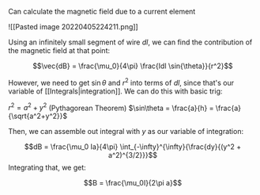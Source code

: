 Can calculate the magnetic field due to a current element

![[Pasted image 20220405224211.png]]

Using an infinitely small segment of wire $dl$, we can find the contribution of the magnetic field at that point:

$$\vec{dB} = \frac{\mu_0}{4\pi} \frac{Idl \sin{\theta}}{r^2}$$

However, we need to get $\sin{\theta}$ and $r^2$ into terms of $dl$, since that's our variable of [[Integrals|integration]]. We can do this with basic trig:

$r^2 = a^2 + y^2$ (Pythagorean Theorem)
$\sin\theta = \frac{a}{h} = \frac{a}{\sqrt{a^2+y^2}}$

Then, we can assemble out integral with $y$ as our variable of integration:

$$dB = \frac{\mu_0 Ia}{4\pi} \int_{-\infty}^{\infty}{\frac{dy}{(y^2 + a^2)^{3/2}}}$$
Integrating that, we get:

$$B = \frac{\mu_0I}{2\pi a}$$

